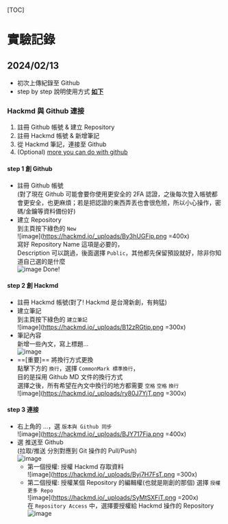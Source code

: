 [TOC]

# 實驗記錄
## 2024/02/13
- 初次上傳紀錄至 Github
- step by step 說明使用方式 [**如下**](#Hackmd-與-Github-連接)

### Hackmd 與 Github 連接
1. 註冊 Github 帳號 & 建立 Repository
2. 註冊 Hackmd 帳號 & 新增筆記
3. 從 Hackmd 筆記，連接至 Github
4. (Optional) [more you can do with github](https://medium.com/starbugs/用-hackmd-與-github-action-打造你的靜態網站-線上文章編輯平台-1d9b1a663e18)

#### step 1 創 Github
- 註冊 Github 帳號  
  (對了現在 Github 可能會要你使用更安全的 2FA 認證，之後每次登入帳號都會更安全，也更麻煩；若是把認證的東西弄丟也會很危險，所以小心操作，密碼/金鑰等資料備份好)
- 建立 Repository  
  到主頁按下綠色的 `New`  
  ![image](https://hackmd.io/_uploads/By3hUGFip.png =400x)  
  寫好 Repository Name 這項是必要的，  
  Description 可以跳過，後面選擇 `Public`，其他都先保留預設就好，除非你知道自己選的是什麼  
  ![image](https://hackmd.io/_uploads/HyVkcGYo6.png)
  Done!
#### step 2 創 Hackmd
- 註冊 Hackmd 帳號(對了! Hackmd 是台灣新創，有夠猛)
- 建立筆記  
  到主頁按下綠色的 `建立筆記`  
  ![image](https://hackmd.io/_uploads/B12zRGtip.png =300x)
- 筆記內容  
  新增一些內文，寫上標題...  
  ![image](https://hackmd.io/_uploads/BySDCztsT.png)
- ==[重要]== 將換行方式更換  
  點擊下方的 `換行`，選擇 `CommonMark 標準換行`，  
  目的是採用 Github MD 文件的換行方式  
  選擇之後，所有希望在內文中換行的地方都需要 `空格` `空格` `換行`  
  ![image](https://hackmd.io/_uploads/ry80J7YjT.png =300x)
#### step 3 連接
- 右上角的 ...，選 `版本與 Github 同步`  
  ![image](https://hackmd.io/_uploads/BJY717Fia.png =400x)
- 選 推送至 Github  
  (拉取/推送 分別對應到 Git 操作的 Pull/Push)  
  ![image](https://hackmd.io/_uploads/ryovymFoT.png)  
  - 第一個授權: 授權 Hackmd 存取資料  
    ![image](https://hackmd.io/_uploads/Byj7H7FsT.png =300x)  
  - 第二個授權: 授權某個 Repository 的編輯權(也就是剛創的那個)
    選擇 `授權更多 Repo`  
    ![image](https://hackmd.io/_uploads/SyMtSXFiT.png =200x)  
    在 `Repository Access` 中，選擇要授權給 Hackmd 操作的 Repository  
    ![image](https://hackmd.io/_uploads/H1K1wQYoT.png)


